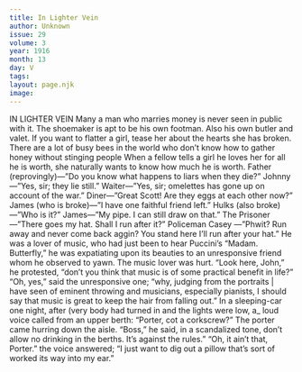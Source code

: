```yaml
---
title: In Lighter Vein
author: Unknown
issue: 29
volume: 3
year: 1916
month: 13
day: V
tags:
layout: page.njk
image:
---
```

IN LIGHTER VEIN       Many a man who marries money is never seen in public with it.       The shoemaker is apt to be his own footman. Also his own butler and valet.       If you want to flatter a girl, tease her about the hearts she has broken.       There are a lot of busy bees in the world who don’t know how to gather honey without stinging people       When a fellow tells a girl he loves her for all he is worth, she naturally wants to know how much he is worth.       Father (reprovingly)—”Do you know what happens to liars when they die?”    Johnny—”Yes, sir; they lie still.”       Waiter—”Yes, sir; omelettes has gone up on account of the war.”    Diner—”Great Scott! Are they eggs at each other now?”       James (who is broke)—”I have one faithful friend left.”    Hulks (also broke)—”Who is it?”    James—”My pipe. I can still draw on that.”       The Prisoner—”There goes my hat. Shall I run after it?”    Policeman Casey —”Phwit? Run away and never come back aggin? You stand here I’ll run after your hat.”       He was a lover of music, who had just been to hear Puccini’s “Madam. Butterfly,” he was expatiating upon its beauties to an unresponsive friend whom he observed to yawn. The music lover was hurt. “Look here, John,” he protested, “don’t you think that music is of some practical benefit in life?”    “Oh, yes,” said the unresponsive one; “why, judging from the portraits | have seen of eminent throwing and musicians, especially pianists, I should say that music is great to keep the hair from falling out.”       In a sleeping-car one night, after (very body had turned in and the lights were low, a_ loud voice called from an upper berth:    “Porter, cot a corkscrew?”    The porter came hurring down the aisle.    “Boss,” he said, in a scandalized tone, don’t allow no drinking in the berths. It’s against the rules.” “Oh, it ain’t that, Porter.” the voice answered; “I just want to dig out a pillow that’s sort of worked its way into my ear.”
